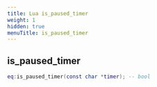 ```yaml
---
title: Lua is_paused_timer
weight: 1
hidden: true
menuTitle: is_paused_timer
---
```

## is_paused_timer
```lua
eq:is_paused_timer(const char *timer); -- bool
```